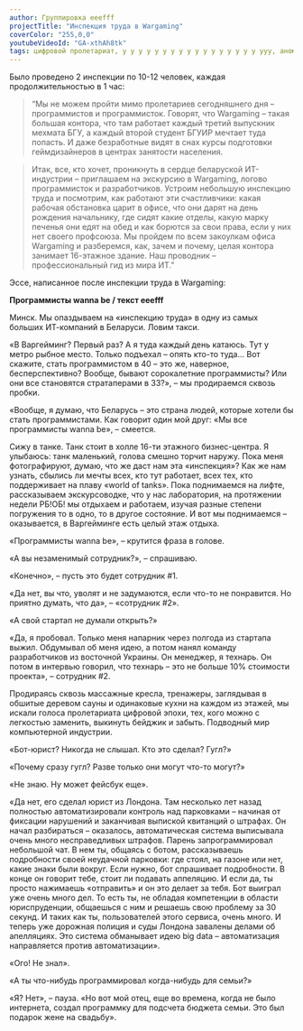 ```yaml
---
author: Группировка eeefff
projectTitle: "Инспекция труда в Wargaming"
coverColor: "255,0,0"
youtubeVideoId: "GA-xthAh8tk"
tags: цифровой пролетариат, у у у у у у у у у у у у у у у у у ууу, аномалии коридоров, аутсорсинг, путь стоп
---
```

Было проведено 2 инспекции по 10-12 человек, каждая продолжительностью в 1 час:

> “Мы не можем пройти мимо пролетариев сегодняшнего дня – программистов и программисток. Говорят, что Wargaming – такая большая контора, что там работает каждый третий выпускник мехмата БГУ, а каждый второй студент БГУИР мечтает туда попасть. И даже безработные видят в снах курсы подготовки геймдизайнеров в центрах занятости населения.

> Итак, все, кто хочет, проникнуть в сердце беларуской ИТ-индустрии – приглашаем на экскурсию в Wargaming, логово программисток и разработчиков. Устроим небольшую инспекцию труда и посмотрим, как работают эти счастливчики: какая рабочая обстановка царит в офисе, что они дарят на день рождения начальнику, где сидят какие отделы, какую марку печенья они едят на обед и как борются за свои права, если у них нет своего профсоюза. Мы пройдем по всем закоулкам офиса Wargaming и разберемся, как, зачем и почему, целая контора занимает 16-этажное здание. Наш проводник – профессиональный гид из мира ИТ.”

Эссе, написанное после инспекции труда в Wargaming:

**Программисты wanna be / текст eeefff**

Минск. Мы опаздываем на «инспекцию труда» в одну из самых больших ИТ­-компаний в Беларуси. Ловим такси.

«В Варгейминг? Первый раз? А я туда каждый день катаюсь. Тут у метро рыбное место. Только подъехал –­ опять кто­-то туда... Вот скажите, стать программистом в 40 – это же, наверное, бесперспективно? Вообще, бывают сорокалетние программисты? Или они все становятся стратаперами в 33?», – мы продираемся сквозь пробки.

«Вообще, я думаю, что Беларусь – это страна людей, которые хотели бы стать программистами. Как говорит один мой друг: «Мы все программисты wanna be», – смеется.

Сижу в танке. Танк стоит в холле 16-­ти этажного бизнес-­центра. Я улыбаюсь: танк маленький, голова смешно торчит наружу. Пока меня фотографируют, думаю, что же даст нам эта «инспекция»? Как же нам узнать, сбылись ли мечты всех, кто тут работает, всех тех, кто поддерживает на плаву «world of tanks». Пока поднимаемся на лифте, рассказываем экскурсоводке, что у нас лаборатория, на протяжении недели РБ!ОБ! мы отдыхаем и работаем, изучая разные степени погружения то в одно, то в другое состояние. И вот мы поднимаемся – оказывается, в Варгейминге есть целый этаж отдыха.

«Программисты wanna be», – крутится фраза в голове.

«А вы незаменимый сотрудник?», – спрашиваю.

«Конечно», – пусть это будет сотрудник #1.

«Да нет, вы что, уволят и не задумаются, если что-то не понравится. Но приятно думать, что да», – «сотрудник #2».

«А свой стартап не думали открыть?»

«Да, я пробовал. Только меня напарник через полгода из стартапа выжил. Обдумывал об меня идею, а потом нанял команду разработчиков из восточной Украины. Он менеджер, я технарь. Он потом в интервью говорил, что технарь – это не больше 10% стоимости проекта», – сотрудник #2.

Продираясь сквозь массажные кресла, тренажеры, заглядывая в обшитые деревом сауны и одинаковые кухни на каждом из этажей, мы искали голоса пролетариата цифровой эпохи, тех, кого можно с легкостью заменить, выкинуть бейджик и забыть. Подводный мир компьютерной индустрии.

«Бот-юрист? Никогда не слышал. Кто это сделал? Гугл?»

«Почему сразу гугл? Разве только они могут что-то могут?»

«Не знаю. Ну может фейсбук еще».

«Да нет, его сделал юрист из Лондона. Там несколько лет назад полностью автоматизировали контроль над парковками – начиная от фиксации нарушений и заканчивая выпиской квитанций о штрафах. Он начал разбираться – оказалось, автоматическая система выписывала очень много несправедливых штрафов. Парень запрограммировал небольшой чат. В нем ты, общаясь с ботом, рассказываешь подробности своей неудачной парковки: где стоял, на газоне или нет, какие знаки были вокруг. Если нужно, бот спрашивает подробности. В конце он говорит тебе, стоит ли подавать аппеляцию. И если да, ты просто нажимаешь «отправить» и он это делает за тебя. Бот выиграл уже очень много дел. То есть ты, не обладая компетенции в области юриспруденции, общаешься с ним и решаешь свою проблему за 30 секунд. И таких как ты, пользователей этого сервиса, очень много. И теперь уже дорожная полиция и суды Лондона завалены делами об апелляциях. Это система обманывает идею big data – автоматизация направляется против автоматизации».

«Ого! Не знал».

«А ты что-нибудь программировал когда-нибудь для семьи?»

«Я? Нет», – пауза. «Но вот мой отец, еще во времена, когда не было интернета, создал программку для подсчета бюджета семьи. Это был подарок жене на свадьбу».
